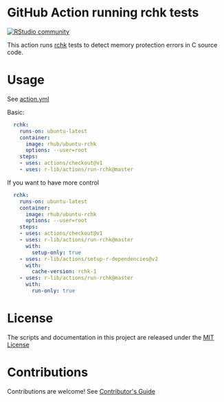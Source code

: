# GitHub Action running rchk tests


[![RStudio community](https://img.shields.io/badge/community-github--actions-blue?style=social&logo=rstudio&logoColor=75AADB)](https://community.rstudio.com/new-topic?category=Package%20development&tags=github-actions)

This action runs [rchk](https://github.com/kalibera/rchk) tests to detect memory protection errors in C source code.

# Usage

See [action.yml](action.yml)

Basic:
```yml
  rchk:
    runs-on: ubuntu-latest
    container:
      image: rhub/ubuntu-rchk
      options: --user=root
    steps:
    - uses: actions/checkout@v1
    - uses: r-lib/actions/run-rchk@master
```

If you want to have more control
```yml
  rchk:
    runs-on: ubuntu-latest
    container:
      image: rhub/ubuntu-rchk
      options: --user=root
    steps:
    - uses: actions/checkout@v1
    - uses: r-lib/actions/run-rchk@master
      with:
        setup-only: true
    - uses: r-lib/actions/setup-r-dependencies@v2
      with:
        cache-version: rchk-1
    - uses: r-lib/actions/run-rchk@master
      with:
        run-only: true
```

# License

The scripts and documentation in this project are released under the [MIT License](LICENSE)

# Contributions

Contributions are welcome!  See [Contributor's Guide](docs/contributors.md)
